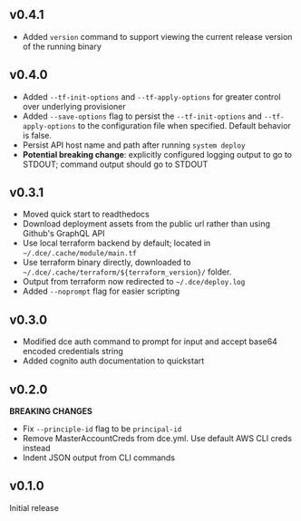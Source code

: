 ## v0.4.1
- Added `version` command to support viewing the current release version of the running binary

## v0.4.0
- Added `--tf-init-options` and `--tf-apply-options` for greater control over underlying provisioner
- Added `--save-options` flag to persist the `--tf-init-options` and `--tf-apply-options` to the
  configuration file when specified. Default behavior is false.
- Persist API host name and path after running `system deploy`
- **Potential breaking change**: explicitly configured logging output to go to STDOUT; command output should go to STDOUT

## v0.3.1
- Moved quick start to readthedocs
- Download deployment assets from the public url rather than using Github's GraphQL API
- Use local terraform backend by default; located in `~/.dce/.cache/module/main.tf`
- Use terraform binary directly, downloaded to `~/.dce/.cache/terraform/${terraform_version}/` folder.
- Output from terraform now redirected to `~/.dce/deploy.log`
- Added `--noprompt` flag for easier scripting

## v0.3.0
- Modified dce auth command to prompt for input and accept base64 encoded credentials string
- Added cognito auth documentation to quickstart

## v0.2.0

**BREAKING CHANGES**
- Fix `--principle-id` flag to be `principal-id`
- Remove MasterAccountCreds from dce.yml. Use default AWS CLI creds instead
- Indent JSON output from CLI commands

## v0.1.0

Initial release